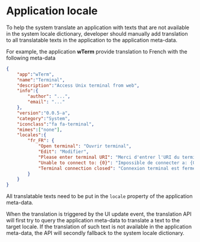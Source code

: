 # Application locale

To help the system translate an application with texts that are not available in the system locale dictionary, developer should manually add translation to all translatable texts in the application to the application meta-data.

For example, the application **wTerm** provide translation to French with the following meta-data

```json
{
    "app":"wTerm",
    "name":"Terminal",
    "description":"Access Unix terminal from web",
    "info":{
        "author": "...",
        "email": "..."
    },
    "version":"0.0.5-a",
    "category":"System",
    "iconclass":"fa fa-terminal",
    "mimes":["none"],
    "locales":{
        "fr_FR": {
            "Open terminal": "Ouvrir terminal",
            "Edit": "Modifier",
            "Please enter terminal URI": "Merci d'entrer l'URI du terminal",
            "Unable to connect to: {0}": "Impossible de connecter a: {0}",
            "Terminal connection closed": "Connexion terminal est fermee"
        }
    }
}
```

All translatable texts need to be put in the `locale` property of the application meta-data.

When the translation is triggered by the UI update event, the translation API will first try to query the application meta-data to translate a text to the target locale. If the translation of such text is not available in the application meta-data, the API will secondly fallback to the system locale dictionary.